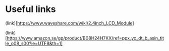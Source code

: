 
# Useful links

(link)[https://www.waveshare.com/wiki/2.4inch_LCD_Module]

(link)[https://www.amazon.se/gp/product/B08H24H7KX/ref=ppx_yo_dt_b_asin_title_o08_s00?ie=UTF8&th=1]

